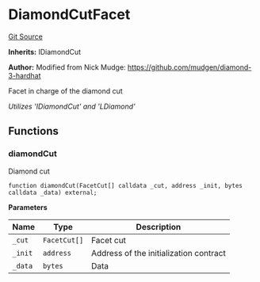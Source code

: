 # DiamondCutFacet
[Git Source](https://github.com/VaporFi/liquid-staking/blob/3b515db4cbed442e9d462b37141dae8e14c9c9d0/src/facets/DiamondCutFacet.sol)

**Inherits:**
IDiamondCut

**Author:**
Modified from Nick Mudge: https://github.com/mudgen/diamond-3-hardhat

Facet in charge of the diamond cut

*Utilizes 'IDiamondCut' and 'LDiamond'*


## Functions
### diamondCut

Diamond cut


```solidity
function diamondCut(FacetCut[] calldata _cut, address _init, bytes calldata _data) external;
```
**Parameters**

|Name|Type|Description|
|----|----|-----------|
|`_cut`|`FacetCut[]`|Facet cut|
|`_init`|`address`|Address of the initialization contract|
|`_data`|`bytes`|Data|


